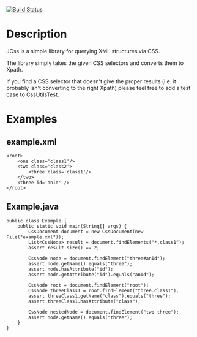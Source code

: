 [![Build Status](https://buildhive.cloudbees.com/job/JoelJ/job/JCss/badge/icon)](https://buildhive.cloudbees.com/job/JoelJ/job/JCss/)

Description
===========
JCss is a simple library for querying XML structures via CSS.

The library simply takes the given CSS selectors and converts them to Xpath.

If you find a CSS selector that doesn't give the proper results
(i.e. it probably isn't converting to the right Xpath)
please feel free to add a test case to CssUtilsTest.

Examples
========

example.xml
-----------
	<root>
		<one class='class1'/>
		<two class='class2'>
			<three class='class1'/>
		</two>
		<three id='anId' />
	</root>

Example.java
------------
	public class Example {
		public static void main(String[] args) {
			CssDocument document = new CssDocument(new File("example.xml"));
			List<CssNode> result = document.findElements("*.class1");
			assert result.size() == 2;

			CssNode node = document.findElement("three#anId");
			assert node.getName().equals("three");
			assert node.hasAttribute("id");
			assert node.getAttribute("id").equals("anId");

			CssNode root = document.findElement("root");
			CssNode threeClass1 = root.findElement("three.class1");
			assert threeClass1.getName("class").equals("three");
			assert threeClass1.hasAttribute("class");

			CssNode nestedNode = document.findElement("two three");
			assert node.getName().equals("three");
    	}
	}
